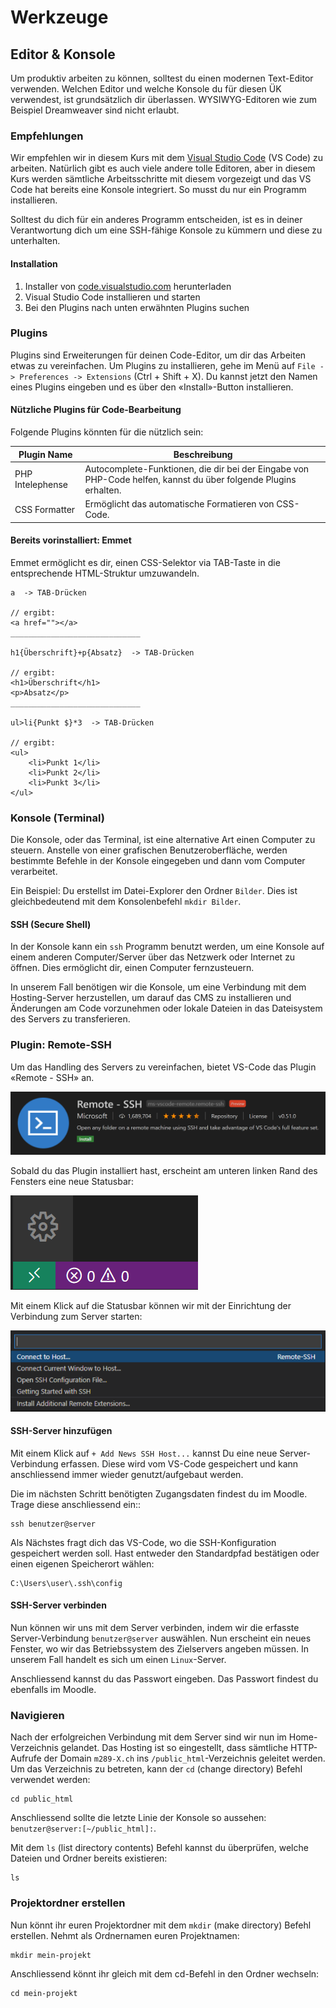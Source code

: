 # Werkzeuge

## Editor & Konsole

Um produktiv arbeiten zu können, solltest du einen modernen Text-Editor verwenden. Welchen Editor und welche Konsole du für diesen ÜK verwendest, ist grundsätzlich dir überlassen. WYSIWYG-Editoren wie zum Beispiel Dreamweaver sind nicht erlaubt.

### Empfehlungen

Wir empfehlen wir in diesem Kurs mit dem [Visual Studio Code](https://code.visualstudio.com/) (VS Code) zu arbeiten. Natürlich gibt es auch viele andere tolle Editoren, aber in diesem Kurs werden sämtliche Arbeitsschritte mit diesem vorgezeigt und das VS Code hat bereits eine Konsole integriert. So musst du nur ein Programm installieren.

Solltest du dich für ein anderes Programm entscheiden, ist es in deiner Verantwortung dich um eine SSH-fähige Konsole zu kümmern und diese zu unterhalten.

#### Installation

1. Installer von [code.visualstudio.com](https://code.visualstudio.com/) herunterladen
2. Visual Studio Code installieren und starten
3. Bei den Plugins nach unten erwähnten Plugins suchen

### Plugins

Plugins sind Erweiterungen für deinen Code-Editor, um dir das Arbeiten etwas zu vereinfachen. Um Plugins zu installieren, gehe im Menü auf `File -> Preferences -> Extensions` (Ctrl + Shift + X). Du kannst jetzt den Namen eines Plugins eingeben und es über den «Install»-Button installieren.

#### Nützliche Plugins für Code-Bearbeitung

Folgende Plugins könnten für die nützlich sein:

| Plugin Name      | Beschreibung                                                                                                    |
|------------------|-----------------------------------------------------------------------------------------------------------------|
| PHP Intelephense | Autocomplete-Funktionen, die dir bei der Eingabe von PHP-Code helfen, kannst du über folgende Plugins erhalten. |
| CSS Formatter   | Ermöglicht das automatische Formatieren von CSS-Code.                                                           |

#### Bereits vorinstalliert: Emmet

Emmet ermöglicht es dir, einen CSS-Selektor via TAB-Taste in die entsprechende HTML-Struktur umzuwandeln.

```
a  -> TAB-Drücken

// ergibt:
<a href=""></a>
_____________________________

h1{Überschrift}+p{Absatz}  -> TAB-Drücken

// ergibt:
<h1>Überschrift</h1>
<p>Absatz</p>
_____________________________

ul>li{Punkt $}*3  -> TAB-Drücken

// ergibt:
<ul>
    <li>Punkt 1</li>
    <li>Punkt 2</li>
    <li>Punkt 3</li>
</ul>
```

### Konsole (Terminal)

Die Konsole, oder das Terminal, ist eine alternative Art einen Computer zu steuern. Anstelle von einer grafischen Benutzeroberfläche, werden bestimmte Befehle in der Konsole eingegeben und dann vom Computer verarbeitet.

Ein Beispiel: Du erstellst im Datei-Explorer den Ordner `Bilder`. Dies ist gleichbedeutend mit dem Konsolenbefehl `mkdir Bilder`.

#### SSH (Secure Shell)

In der Konsole kann ein `ssh` Programm benutzt werden, um eine Konsole auf einem anderen Computer/Server über das Netzwerk oder Internet zu öffnen. Dies ermöglicht dir, einen Computer fernzusteuern.

In unserem Fall benötigen wir die Konsole, um eine Verbindung mit dem Hosting-Server herzustellen, um darauf das CMS zu installieren und Änderungen am Code vorzunehmen oder lokale Dateien in das Dateisystem des Servers zu transferieren.

### Plugin: Remote-SSH

Um das Handling des Servers zu vereinfachen, bietet VS-Code das Plugin «Remote - SSH» an.

![Plugin in den Extensions](res/01.png)

Sobald du das Plugin installiert hast, erscheint am unteren linken Rand des Fensters eine neue Statusbar:

![Statusbar](res/02.png)

Mit einem Klick auf die Statusbar können wir mit der Einrichtung der Verbindung zum Server starten:

![Connect to Host...](res/03.png)


#### SSH-Server hinzufügen
Mit einem Klick auf `+ Add News SSH Host...` kannst Du eine neue Server-Verbindung erfassen. Diese wird vom VS-Code gespeichert und kann anschliessend immer wieder genutzt/aufgebaut werden.

Die im nächsten Schritt benötigten Zugangsdaten findest du im Moodle. Trage diese anschliessend ein::

```shell
ssh benutzer@server
```

Als Nächstes fragt dich das VS-Code, wo die SSH-Konfiguration gespeichert werden soll. Hast entweder den Standardpfad bestätigen oder einen eigenen Speicherort wählen:

```shell
C:\Users\user\.ssh\config
```

#### SSH-Server verbinden
Nun können wir uns mit dem Server verbinden, indem wir die erfasste Server-Verbindung `benutzer@server` auswählen. Nun erscheint ein neues Fenster, wo wir das Betriebssystem des Zielservers angeben müssen. In unserem Fall handelt es sich um einen `Linux`-Server.

Anschliessend kannst du das Passwort eingeben. Das Passwort findest du ebenfalls im Moodle.



### Navigieren

Nach der erfolgreichen Verbindung mit dem Server sind wir nun im Home-Verzeichnis gelandet. Das Hosting ist so eingestellt, dass sämtliche HTTP-Aufrufe der Domain `m289-X.ch` ins `/public_html`-Verzeichnis geleitet werden. Um das Verzeichnis zu betreten, kann der `cd` (change directory) Befehl verwendet werden:

```shell
cd public_html
```

Anschliessend sollte die letzte Linie der Konsole so aussehen: `benutzer@server:[~/public_html]:`.

Mit dem `ls` (list directory contents) Befehl kannst du überprüfen, welche Dateien und Ordner bereits existieren:

```shell
ls
```
### Projektordner erstellen

Nun könnt ihr euren Projektordner mit dem `mkdir` (make directory) Befehl erstellen. Nehmt als Ordnernamen euren Projektnamen: 

```shell
mkdir mein-projekt
```

Anschliessend könnt ihr gleich mit dem cd-Befehl in den Ordner wechseln:

```shell
cd mein-projekt
```